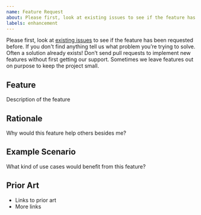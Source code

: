 ```yaml
---
name: Feature Request
about: Please first, look at existing issues to see if the feature has been requested before.
labels: enhancement
---
```

Please first, look at [existing issues](https://github.com/openzipkin/brave-cassandra/issues) to see if the feature has been requested before. If you don't find anything tell us what problem you’re trying to solve. Often a solution already exists! Don’t send pull requests to implement new features without first getting our support. Sometimes we leave features out on purpose to keep the project small.

## Feature
Description of the feature

## Rationale
Why would this feature help others besides me?

## Example Scenario
What kind of use cases would benefit from this feature?

## Prior Art
* Links to prior art
* More links
